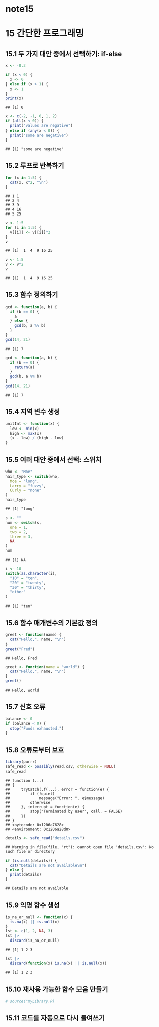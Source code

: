 note15
================

# 15 간단한 프로그래밍

## 15.1 두 가지 대안 중에서 선택하기: if-else

``` r
x <- -0.3

if (x < 0) {
  x <- 0
} else if (x > 1) {
  x <- 1
}
print(x)
```

    ## [1] 0

``` r
x <- c(-2, -1, 0, 1, 2)
if (all(x < 0)) {
  print("values are negative")
} else if (any(x < 0)) {
  print("some are negative")
}
```

    ## [1] "some are negative"

## 15.2 루프로 반복하기

``` r
for (x in 1:5) {
  cat(x, x^2, "\n")
}
```

    ## 1 1 
    ## 2 4 
    ## 3 9 
    ## 4 16 
    ## 5 25

``` r
v <- 1:5
for (i in 1:5) {
  v[[i]] <- v[[i]]^2
}
v
```

    ## [1]  1  4  9 16 25

``` r
v <- 1:5
v <- v^2
v
```

    ## [1]  1  4  9 16 25

## 15.3 함수 정의하기

``` r
gcd <- function(a, b) {
  if (b == 0) {
    a
  } else {
    gcd(b, a %% b)
  }
}
gcd(14, 21)
```

    ## [1] 7

``` r
gcd <- function(a, b) {
  if (b == 0) {
    return(a)
  }
  gcd(b, a %% b)
}
gcd(14, 21)
```

    ## [1] 7

## 15.4 지역 변수 생성

``` r
unitInt <- function(x) {
  low <- min(x)
  high <- max(x)
  (x - low) / (high - low)
}
```

## 15.5 여러 대안 중에서 선택: 스위치

``` r
who <- "Moe"
hair_type <- switch(who,
  Moe = "long",
  Larry = "fuzzy",
  Curly = "none"
)
hair_type
```

    ## [1] "long"

``` r
s <- ""
num <- switch(s,
  one = 1,
  two = 2,
  three = 3,
  NA
)
num
```

    ## [1] NA

``` r
i <- 10
switch(as.character(i),
  "10" = "ten",
  "20" = "twenty",
  "30" = "thirty",
  "other"
)
```

    ## [1] "ten"

## 15.6 함수 매개변수의 기본값 정의

``` r
greet <- function(name) {
  cat("Hello,", name, "\n")
}
greet("Fred")
```

    ## Hello, Fred

``` r
greet <- function(name = "world") {
  cat("Hello,", name, "\n")
}
greet()
```

    ## Hello, world

## 15.7 신호 오류

``` r
balance <- 0
if (balance < 0) {
  stop("Funds exhausted.")
}
```

## 15.8 오류로부터 보호

``` r
library(purrr)
safe_read <- possibly(read.csv, otherwise = NULL)
safe_read
```

    ## function (...) 
    ## {
    ##     tryCatch(.f(...), error = function(e) {
    ##         if (!quiet) 
    ##             message("Error: ", e$message)
    ##         otherwise
    ##     }, interrupt = function(e) {
    ##         stop("Terminated by user", call. = FALSE)
    ##     })
    ## }
    ## <bytecode: 0x1206a7628>
    ## <environment: 0x1206a28d0>

``` r
details <- safe_read("details.csv")
```

    ## Warning in file(file, "rt"): cannot open file 'details.csv': No such file or directory

``` r
if (is.null(details)) {
  cat("Details are not available\n")
} else {
  print(details)
}
```

    ## Details are not available

## 15.9 익명 함수 생성

``` r
is_na_or_null <- function(x) {
  is.na(x) || is.null(x)
}
lst <- c(1, 2, NA, 3)
lst |>
  discard(is_na_or_null)
```

    ## [1] 1 2 3

``` r
lst |>
  discard(function(x) is.na(x) || is.null(x))
```

    ## [1] 1 2 3

## 15.10 재사용 가능한 함수 모음 만들기

``` r
# source("myLibrary.R)
```

## 15.11 코드를 자동으로 다시 들여쓰기
